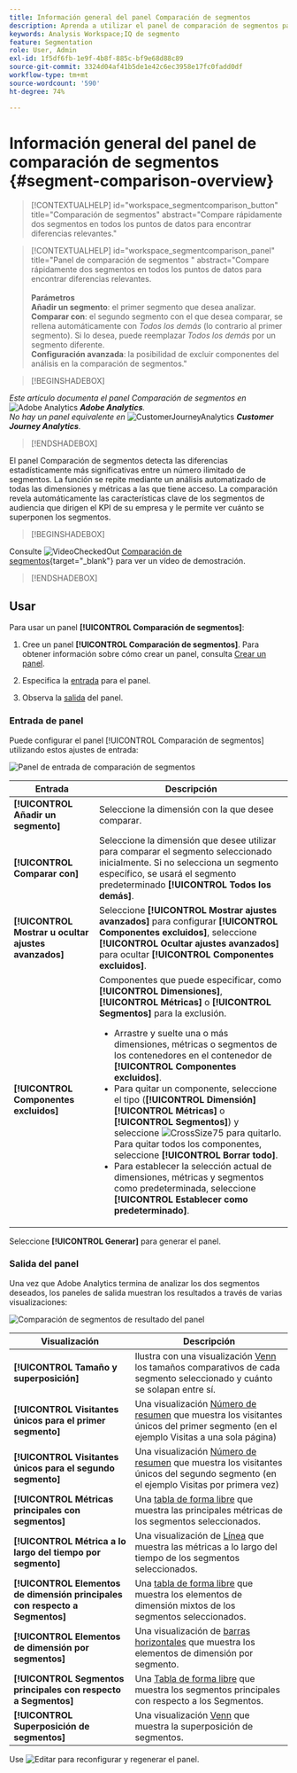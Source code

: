 ```yaml
---
title: Información general del panel Comparación de segmentos
description: Aprenda a utilizar el panel de comparación de segmentos para comparar segmentos en Analysis Workspace.
keywords: Analysis Workspace;IQ de segmento
feature: Segmentation
role: User, Admin
exl-id: 1f5df6fb-1e9f-4b8f-885c-bf9e68d88c89
source-git-commit: 3324d04af41b5de1e42c6ec3958e17fc0fadd0df
workflow-type: tm+mt
source-wordcount: '590'
ht-degree: 74%

---
```


# Información general del panel de comparación de segmentos {#segment-comparison-overview}

<!-- markdownlint-disable MD034 -->

>[!CONTEXTUALHELP]
>id="workspace_segmentcomparison_button"
>title="Comparación de segmentos"
>abstract="Compare rápidamente dos segmentos en todos los puntos de datos para encontrar diferencias relevantes."

<!-- markdownlint-enable MD034 -->

<!-- markdownlint-disable MD034 -->

>[!CONTEXTUALHELP]
>id="workspace_segmentcomparison_panel"
>title="Panel de comparación de segmentos "
>abstract="Compare rápidamente dos segmentos en todos los puntos de datos para encontrar diferencias relevantes.<br/><br/>**Parámetros &#x200B;**<br/>**Añadir un segmento**: el primer segmento que desea analizar.<br/>**Comparar con**: el segundo segmento con el que desea comparar, se rellena automáticamente con *Todos los demás* (lo contrario al primer segmento). Si lo desea, puede reemplazar *Todos los demás* por un segmento diferente.<br/>**Configuración avanzada**: la posibilidad de excluir componentes del análisis en la comparación de segmentos."
<!-- markdownlint-enable MD034 -->

>[!BEGINSHADEBOX]

_Este artículo documenta el panel Comparación de segmentos en_ ![Adobe Analytics](/help/assets/icons/AdobeAnalytics.svg) _&#x200B;**Adobe Analytics**._<br/>_No hay un panel equivalente en_ ![CustomerJourneyAnalytics](/help/assets/icons/CustomerJourneyAnalytics.svg) _&#x200B;**Customer Journey Analytics**._

>[!ENDSHADEBOX]

El panel Comparación de segmentos detecta las diferencias estadísticamente más significativas entre un número ilimitado de segmentos. La función se repite mediante un análisis automatizado de todas las dimensiones y métricas a las que tiene acceso. La comparación revela automáticamente las características clave de los segmentos de audiencia que dirigen el KPI de su empresa y le permite ver cuánto se superponen los segmentos.


>[!BEGINSHADEBOX]

Consulte ![VideoCheckedOut](/help/assets/icons/VideoCheckedOut.svg) [Comparación de segmentos](https://video.tv.adobe.com/v/23976?quality=12&learn=on){target="_blank"} para ver un vídeo de demostración.

>[!ENDSHADEBOX]



## Usar

Para usar un panel **[!UICONTROL Comparación de segmentos]**:

1. Cree un panel **[!UICONTROL Comparación de segmentos]**. Para obtener información sobre cómo crear un panel, consulta [Crear un panel](../panels.md#create-a-panel).

1. Especifica la [entrada](#panel-input) para el panel.

1. Observa la [salida](#panel-output) del panel.



### Entrada de panel

Puede configurar el panel [!UICONTROL Comparación de segmentos] utilizando estos ajustes de entrada:

![Panel de entrada de comparación de segmentos](assets/segment-comparison-input.png)

| Entrada | Descripción |
| --- | --- |
| **[!UICONTROL Añadir un segmento]** | Seleccione la dimensión con la que desee comparar. |
| **[!UICONTROL Comparar con]** | Seleccione la dimensión que desee utilizar para comparar el segmento seleccionado inicialmente. Si no selecciona un segmento específico, se usará el segmento predeterminado **[!UICONTROL Todos los demás]**. |
| **[!UICONTROL Mostrar u ocultar ajustes avanzados]** | Seleccione **[!UICONTROL Mostrar ajustes avanzados]** para configurar **[!UICONTROL Componentes excluidos]**, seleccione **[!UICONTROL Ocultar ajustes avanzados]** para ocultar **[!UICONTROL Componentes excluidos]**. |
| **[!UICONTROL Componentes excluidos]** | Componentes que puede especificar, como **[!UICONTROL Dimensiones]**, **[!UICONTROL Métricas]** o **[!UICONTROL Segmentos]** para la exclusión.<br><ul><li>Arrastre y suelte una o más dimensiones, métricas o segmentos de los contenedores en el contenedor de **[!UICONTROL Componentes excluidos]**.</li><li>Para quitar un componente, seleccione el tipo (**[!UICONTROL Dimensión]** **[!UICONTROL Métricas]** o **[!UICONTROL Segmentos]**) y seleccione ![CrossSize75](/help/assets/icons/CrossSize75.svg) para quitarlo. Para quitar todos los componentes, seleccione **[!UICONTROL Borrar todo]**.</li><li>Para establecer la selección actual de dimensiones, métricas y segmentos como predeterminada, seleccione **[!UICONTROL Establecer como predeterminado]**.</li></ul> |

Seleccione **[!UICONTROL Generar]** para generar el panel.

### Salida del panel

Una vez que Adobe Analytics termina de analizar los dos segmentos deseados, los paneles de salida muestran los resultados a través de varias visualizaciones:

![Comparación de segmentos de resultado del panel](assets/segment-comparison-output.png)

| Visualización | Descripción |
|---|---|
| **[!UICONTROL Tamaño y superposición]** | Ilustra con una visualización [Venn](/help/analyze/analysis-workspace/visualizations/venn.md) los tamaños comparativos de cada segmento seleccionado y cuánto se solapan entre sí. |
| **[!UICONTROL Visitantes únicos para el primer segmento]** | Una visualización [Número de resumen](/help/analyze/analysis-workspace/visualizations/summary-number-change.md) que muestra los visitantes únicos del primer segmento (en el ejemplo Visitas a una sola página) |
| **[!UICONTROL Visitantes únicos para el segundo segmento]** | Una visualización [Número de resumen](/help/analyze/analysis-workspace/visualizations/summary-number-change.md) que muestra los visitantes únicos del segundo segmento (en el ejemplo Visitas por primera vez) |
| **[!UICONTROL Métricas principales con segmentos]** | Una [tabla de forma libre](/help/analyze/analysis-workspace/visualizations/freeform-table/freeform-table.md) que muestra las principales métricas de los segmentos seleccionados. |
| **[!UICONTROL Métrica a lo largo del tiempo por segmento]** | Una visualización de [Línea](/help/analyze/analysis-workspace/visualizations/line.md) que muestra las métricas a lo largo del tiempo de los segmentos seleccionados. |
| **[!UICONTROL Elementos de dimensión principales con respecto a Segmentos]** | Una [tabla de forma libre](/help/analyze/analysis-workspace/visualizations/freeform-table/freeform-table.md) que muestra los elementos de dimensión mixtos de los segmentos seleccionados. |
| **[!UICONTROL Elementos de dimensión por segmentos]** | Una visualización de [barras horizontales](/help/analyze/analysis-workspace/visualizations/horizontal-bar.md) que muestra los elementos de dimensión por segmento. |
| **[!UICONTROL Segmentos principales con respecto a Segmentos]** | Una [Tabla de forma libre](/help/analyze/analysis-workspace/visualizations/freeform-table/freeform-table.md) que muestra los segmentos principales con respecto a los Segmentos. |
| **[!UICONTROL Superposición de segmentos]** | Una visualización [Venn](/help/analyze/analysis-workspace/visualizations/venn.md) que muestra la superposición de segmentos. |

Use ![Editar](/help/assets/icons/Edit.svg) para reconfigurar y regenerar el panel.


<!--
#### Size and overlap

Illustrates the comparative sizes of each selected segment and how much they overlap with each other using a venn diagram. You can hover over the visual to see how many visitors were in each overlapping or non-overlapping section. You can also right click on the overlap to create a brand new segment for further analysis. If the two segments are mutually exclusive, no overlap is shown between the two circles (typically seen with segments using a hit container).

![Size and overlap](assets/size-overlap.png)

#### Population summaries

To the right of the Size and Overlap visualization, the total unique visitor count in each segment and overlap is shown.

![Population summaries](assets/population_summaries.png)

#### Top metrics

Displays the most statistically significant metrics between the two segments. Each row in this table represents a differentiating metric, ranked by how different it is between each segment. A difference score of 1 means it is statistically significant, while a difference score of 0 means there is no statistical significance.

This visualization is similar to freeform tables in Analysis Workspace. If deeper analysis on a specific metric is desired, hover over a line item and click 'Create visual'. A new table is created to analyze that specific metric. If a metric is irrelevant to your analysis, hover over the line item and click the 'X' to remove it.

>[!NOTE]
>
>Metrics added to this table after the segment comparison has finished do not receive a Difference Score.

![Top metrics](assets/top-metrics.png)

#### Metric over time by segment

To the right of the metrics table is a linked visualization. You can click a line item in the table on the left, and this visualization updates to show that metric trended over time.

![Top metrics line](assets/linked-viz.png)

#### Top dimensions

Shows the most statistically significant dimension items across all of your dimensions. Each row shows the percentage of each segment exhibiting this dimension item. For example, this table might reveal that 100% of visitors in 'Segment A' had the dimension item 'Browser Type: Google', whereas only 19.6% of 'Segment B' had this dimension item. A difference score of 1 means it is statistically significant, while a difference score of 0 means there is no statistical significance.

This visualization is similar to freeform tables in Analysis Workspace. If deeper analysis on a specific dimension item is desired, hover over a line item and click 'Create visual'. A new table is created to analyze that specific dimension item. If a dimension item is irrelevant to your analysis, hover over the line item and click the 'X' to remove it.

>[!NOTE]
>
>Dimension items added to this table after the segment comparison has finished do not receive a Difference Score.

![Top dimensions](assets/top-dimension-item1.png)

#### Dimension items by segment

To the right of the dimensions table is a linked bar chart visualization. It shows all displayed dimension items in a bar chart. Clicking a line item in the table on the left updates the visualization on the right.

![Top dimensions bar chart](assets/top-dimension-item.png)

#### Top segments

Shows which other segments (other than the two segments selected for comparison) have statistically significant overlap. For example, this table can show that a third segment, 'Repeat Visitors', overlaps highly with 'Segment A' but does not overlap with 'Segment B'. A difference score of 1 means it is statistically significant, while a difference score of 0 means there is no statistical significance.

This visualization is similar to freeform tables in Analysis Workspace. If deeper analysis on a specific segment is desired, hover over a line item and click 'Create visual'. A new table is created to analyze that specific segment. If a segment is irrelevant to your analysis, hover over the line item and click the 'X' to remove it.

>[!NOTE]
>
>Segments added to this table after the segment comparison has finished do not receive a Difference Score.

![Top segments](assets/top-segments.png)

#### Segment overlap

To the right of the segments table is a linked venn diagram visualization. It shows the most statistically significant segment applied to your compared segments. For example, 'Segment A' + 'Statistically significant segment' vs. 'Segment B' + 'Statistically significant segment'. Clicking a segment line item in the table on the left updates the venn diagram on the right.

![Top segments venn diagram](assets/segment-overlap.png)

-->
